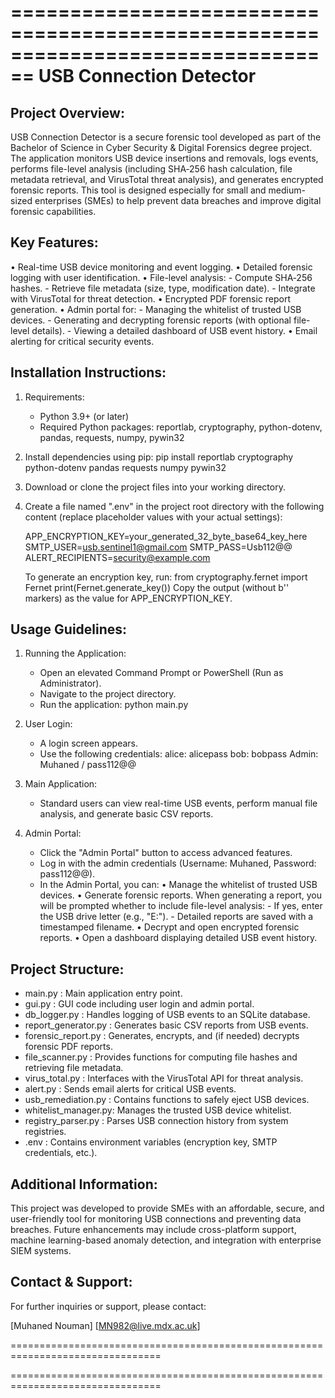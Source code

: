 ================================================================================
USB Connection Detector
================================================================================

Project Overview:
-----------------
USB Connection Detector is a secure forensic tool developed as part of the 
Bachelor of Science in Cyber Security & Digital Forensics degree project. 
The application monitors USB device insertions and removals, logs events, 
performs file-level analysis (including SHA‑256 hash calculation, file metadata 
retrieval, and VirusTotal threat analysis), and generates encrypted forensic 
reports. This tool is designed especially for small and medium-sized enterprises 
(SMEs) to help prevent data breaches and improve digital forensic capabilities.

Key Features:
-------------
• Real-time USB device monitoring and event logging.
• Detailed forensic logging with user identification.
• File-level analysis:
    - Compute SHA‑256 hashes.
    - Retrieve file metadata (size, type, modification date).
    - Integrate with VirusTotal for threat detection.
• Encrypted PDF forensic report generation.
• Admin portal for:
    - Managing the whitelist of trusted USB devices.
    - Generating and decrypting forensic reports (with optional file-level details).
    - Viewing a detailed dashboard of USB event history.
• Email alerting for critical security events.

Installation Instructions:
--------------------------
1. Requirements:
   - Python 3.9+ (or later)
   - Required Python packages: reportlab, cryptography, python-dotenv, pandas, requests, numpy, pywin32

2. Install dependencies using pip:
      pip install reportlab cryptography python-dotenv pandas requests numpy pywin32

3. Download or clone the project files into your working directory.

4. Create a file named ".env" in the project root directory with the following content 
   (replace placeholder values with your actual settings):

      APP_ENCRYPTION_KEY=your_generated_32_byte_base64_key_here
      SMTP_USER=usb.sentinel1@gmail.com
      SMTP_PASS=Usb112@@
      ALERT_RECIPIENTS=security@example.com

   To generate an encryption key, run:
      from cryptography.fernet import Fernet
      print(Fernet.generate_key())
   Copy the output (without b'' markers) as the value for APP_ENCRYPTION_KEY.

Usage Guidelines:
-----------------
1. Running the Application:
   - Open an elevated Command Prompt or PowerShell (Run as Administrator).
   - Navigate to the project directory.
   - Run the application:
         python main.py

2. User Login:
   - A login screen appears.
   - Use the following credentials:
         alice:   alicepass
         bob:     bobpass
         Admin:   Muhaned / pass112@@

3. Main Application:
   - Standard users can view real-time USB events, perform manual file analysis,
     and generate basic CSV reports.

4. Admin Portal:
   - Click the "Admin Portal" button to access advanced features.
   - Log in with the admin credentials (Username: Muhaned, Password: pass112@@).
   - In the Admin Portal, you can:
         • Manage the whitelist of trusted USB devices.
         • Generate forensic reports. When generating a report, you will be prompted 
           whether to include file-level analysis:
               - If yes, enter the USB drive letter (e.g., "E:\").
               - Detailed reports are saved with a timestamped filename.
         • Decrypt and open encrypted forensic reports.
         • Open a dashboard displaying detailed USB event history.

Project Structure:
------------------
- main.py             : Main application entry point.
- gui.py              : GUI code including user login and admin portal.
- db_logger.py        : Handles logging of USB events to an SQLite database.
- report_generator.py : Generates basic CSV reports from USB events.
- forensic_report.py  : Generates, encrypts, and (if needed) decrypts forensic PDF reports.
- file_scanner.py     : Provides functions for computing file hashes and retrieving file metadata.
- virus_total.py      : Interfaces with the VirusTotal API for threat analysis.
- alert.py            : Sends email alerts for critical USB events.
- usb_remediation.py  : Contains functions to safely eject USB devices.
- whitelist_manager.py: Manages the trusted USB device whitelist.
- registry_parser.py  : Parses USB connection history from system registries.
- .env                : Contains environment variables (encryption key, SMTP credentials, etc.).

Additional Information:
-----------------------
This project was developed to provide SMEs with an affordable, secure, 
and user-friendly tool for monitoring USB connections and preventing data breaches. 
Future enhancements may include cross-platform support, machine learning-based anomaly 
detection, and integration with enterprise SIEM systems.

Contact & Support:
------------------
For further inquiries or support, please contact:

   [Muhaned Nouman]
   [MN982@live.mdx.ac.uk]
  
================================================================================

================================================================================
